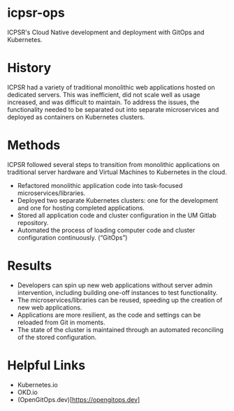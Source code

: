 # icpsr-ops
ICPSR's Cloud Native development and deployment with GitOps and Kubernetes.


# History

ICPSR had a variety of traditional monolithic web applications hosted on dedicated servers. This was inefficient, did not scale well as usage increased, and was difficult to maintain. To address the issues, the functionality needed to be separated out into separate microservices and deployed as containers on Kubernetes clusters.  

# Methods

ICPSR followed several steps to transition from monolithic applications on traditional server hardware and  Virtual Machines to Kubernetes in the cloud.

* Refactored monolithic application code into task-focused microservices/libraries.
* Deployed two separate Kubernetes clusters: one for the development and one for hosting completed applications.
* Stored all application code and cluster configuration in the UM Gitlab repository.
* Automated the process of loading computer code and cluster configuration continuously. (“GitOps”)

# Results

* Developers can spin up new web applications without server admin intervention, including building one-off instances to test functionality.
* The microservices/libraries can be reused, speeding up the creation of new web applications.
* Applications are more resilient, as the code and settings can be reloaded from Git in moments.
* The state of the cluster is maintained through an automated reconciling of the stored configuration. 

# Helpful Links
* Kubernetes.io
* OKD.io
* (OpenGitOps.dev)[https://opengitops.dev]
